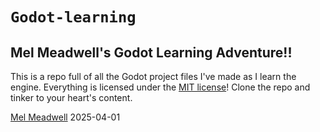 # `Godot-learning`

## Mel Meadwell's Godot Learning Adventure!!

This is a repo full of all the Godot project files I've made as I learn the engine. Everything is licensed under the [MIT license](https://github.com/qx-7/Godot-learning/blob/main/LICENSE)! Clone the repo and tinker to your heart's content.

[Mel Meadwell](https://meadwell.net/) 2025-04-01
